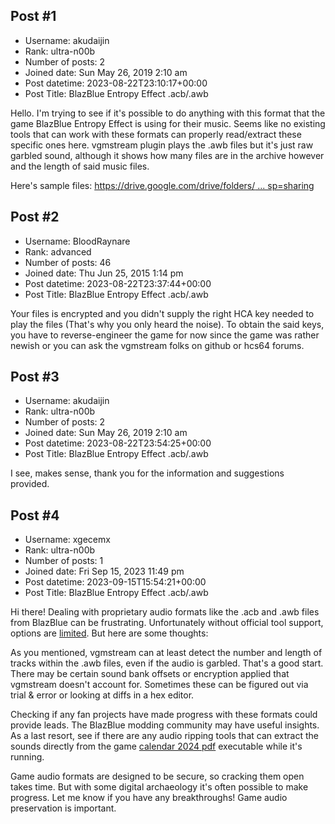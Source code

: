 ## Post #1
- Username: akudaijin
- Rank: ultra-n00b
- Number of posts: 2
- Joined date: Sun May 26, 2019 2:10 am
- Post datetime: 2023-08-22T23:10:17+00:00
- Post Title: BlazBlue Entropy Effect .acb/.awb

Hello. I'm trying to see if it's possible to do anything with this format that the game BlazBlue Entropy Effect is using for their music. Seems like no existing tools that can work with these formats can properly read/extract these specific ones here. vgmstream plugin plays the .awb files but it's just raw garbled sound, although it shows how many files are in the archive however and the length of said music files.

Here's sample files: [https://drive.google.com/drive/folders/ ... sp=sharing](https://drive.google.com/drive/folders/19dPSz-2xEYP0VPb-JcEOY_kwdsWfCiQJ?usp=sharing)
## Post #2
- Username: BloodRaynare
- Rank: advanced
- Number of posts: 46
- Joined date: Thu Jun 25, 2015 1:14 pm
- Post datetime: 2023-08-22T23:37:44+00:00
- Post Title: BlazBlue Entropy Effect .acb/.awb

Your files is encrypted and you didn't supply the right HCA key needed to play the files (That's why you only heard the noise).
To obtain the said keys, you have to reverse-engineer the game for now since the game was rather newish or you can ask the vgmstream folks on github or hcs64 forums.
## Post #3
- Username: akudaijin
- Rank: ultra-n00b
- Number of posts: 2
- Joined date: Sun May 26, 2019 2:10 am
- Post datetime: 2023-08-22T23:54:25+00:00
- Post Title: BlazBlue Entropy Effect .acb/.awb

I see, makes sense, thank you for the information and suggestions provided.
## Post #4
- Username: xgecemx
- Rank: ultra-n00b
- Number of posts: 1
- Joined date: Fri Sep 15, 2023 11:49 pm
- Post datetime: 2023-09-15T15:54:21+00:00
- Post Title: BlazBlue Entropy Effect .acb/.awb

Hi there! Dealing with proprietary audio formats like the .acb and .awb files from BlazBlue can be frustrating. Unfortunately without official tool support, options are [limited](https://www.typecalendar.com/limited-partnership-agreements.html). But here are some thoughts:

As you mentioned, vgmstream can at least detect the number and length of tracks within the .awb files, even if the audio is garbled. That's a good start.
There may be certain sound bank offsets or encryption applied that vgmstream doesn't account for. Sometimes these can be figured out via trial & error or looking at diffs in a hex editor.

Checking if any fan projects have made progress with these formats could provide leads. The BlazBlue modding community may have useful insights.
As a last resort, see if there are any audio ripping tools that can extract the sounds directly from the game [calendar 2024 pdf](https://www.typecalendar.com/printable-yearly-calendar) executable while it's running.

Game audio formats are designed to be secure, so cracking them open takes time. But with some digital archaeology it's often possible to make progress. Let me know if you have any breakthroughs! Game audio preservation is important.
